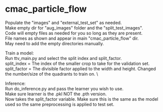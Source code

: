 # cmac_particle_flow

Populate the "images" and "external_test_set" as needed. \
Make empty dir for "aug_images" folder and the "split_test_images". \
Code will empty files as needed for you so long as they are present. \
File names as shown and appear in main "cmac_particle_flow" dir. \
May need to add the empty directories manually. 

Train a model: \
Run ttv_main.py and select the split index and split_factor. \
split_index = The index of the smaller crop to take for the validation set. \
split_factor = The divisible factor applied to the width and height. Changed the number/size of the quadrants to train on. \

Inference: \
Run do_inference.py and pass the learner you wish to use. \
Make sure learner is the .pkl NOT the .pth version. \
Now takes the split_factor variable. Make sure this is the same as the model used so the same preprocessing is applied to test set. 
